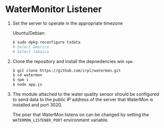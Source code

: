 # WaterMonitor Listener

1. Set the server to operate in the appropriate timezone

   Ubuntu/Debian:

   ```bash
   $ sudo dpkg-reconfigure tzdata
   # Select America
   # Select Jamaica
   ```

2. Clone the repository and install the depnedencies win `npm`.

   ```bash
   $ git clone https://github.com/irpl/watermon.git
   $ cd watermon
   $ npm i
   $ node app.js
   ```

3. The module attached to the water quality sensor should be configured to send data to the public IP address of the server that WaterMon is installed and port 3020.

   The poer that WaterMon listens on can be changed by setting the `WATERMON_LISTENER_PORT` environment variable.

<!-- TODO -->
<!-- Talk about using telegram channels an alert channel -->
<!--
login under your account at web version of Telegram : https://web.telegram.org

Find your channel. See to your url, it should be like https://web.telegram.org/#/im?p=c1055587116_11052224402541910257

Grab "1055587116" from it, and add "-100" as a prefix.
So your channel id will be "-1001055587116".
 -->
